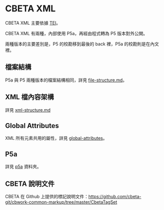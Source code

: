 # CBETA XML

CBETA XML 主要依據 [TEI](http://www.tei-c.org)。

CBETA XML 有兩種，內部使用 P5a，再經由程式轉為 P5 版本對外公開。

兩種版本的主要差別是，P5 的校勘移到最後的 back 裡，P5a 的校勘則是在內文裡。

## 檔案結構

P5a 與 P5 兩種版本的檔案結構相同，詳見 [file-structure.md](file-structure.md)。

## XML 檔內容架構

詳見 [xml-structure.md](xml-structure.md)

## Global Attributes

XML 所有元素共用的屬性，詳見 [global-attributes](global-attributes/README.md)。

## P5a

詳見 [p5a](p5a) 資料夾。

## CBETA 說明文件

CBETA 在 Github 上提供的標記說明文件：https://github.com/cbeta-git/cbwork-common-markup/tree/master/CbetaTagSet
